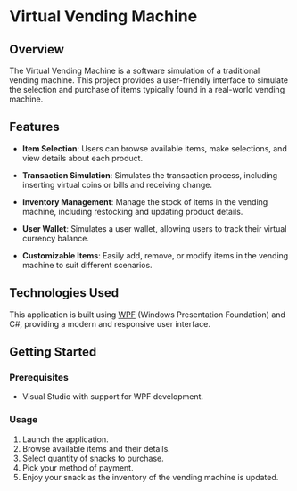 # Virtual Vending Machine

## Overview

The Virtual Vending Machine is a software simulation of a traditional vending machine. This project provides a user-friendly interface to simulate the selection and purchase of items typically found in a real-world vending machine.

## Features

- **Item Selection**: Users can browse available items, make selections, and view details about each product.

- **Transaction Simulation**: Simulates the transaction process, including inserting virtual coins or bills and receiving change.

- **Inventory Management**: Manage the stock of items in the vending machine, including restocking and updating product details.

- **User Wallet**: Simulates a user wallet, allowing users to track their virtual currency balance.

- **Customizable Items**: Easily add, remove, or modify items in the vending machine to suit different scenarios.

## Technologies Used

This application is built using [WPF](https://docs.microsoft.com/en-us/dotnet/desktop/wpf/?view=netdesktop-7.0) (Windows Presentation Foundation) and C#, providing a modern and responsive user interface.

## Getting Started

### Prerequisites

- Visual Studio with support for WPF development.

### Usage

1. Launch the application.
2. Browse available items and their details.
3. Select quantity of snacks to purchase.
4. Pick your method of payment.
5. Enjoy your snack as the inventory of the vending machine is updated.